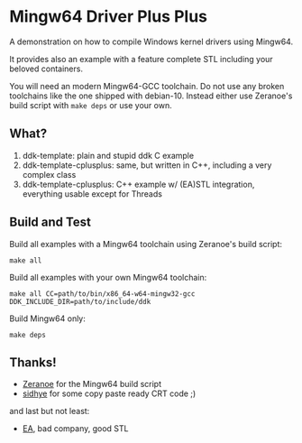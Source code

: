 # Mingw64 Driver Plus Plus

A demonstration on how to compile Windows kernel drivers using Mingw64.

It provides also an example with a feature complete STL including your
beloved containers.

You will need an modern Mingw64-GCC toolchain.
Do not use any broken toolchains like the one shipped with debian-10.
Instead either use Zeranoe's build script with `make deps` or use your own.

## What?

1. ddk-template: plain and stupid ddk C example
2. ddk-template-cplusplus: same, but written in C++, including a very complex class
3. ddk-template-cplusplus: C++ example w/ (EA)STL integration, everything usable except for Threads

## Build and Test

Build all examples with a Mingw64 toolchain using Zeranoe's build script:

``
make all
``

Build all examples with your own Mingw64 toolchain:

``
make all CC=path/to/bin/x86_64-w64-mingw32-gcc DDK_INCLUDE_DIR=path/to/include/ddk
``

Build Mingw64 only:

``
make deps
``

## Thanks!

- [Zeranoe](https://github.com/Zeranoe/mingw-w64-build) for the Mingw64 build script
- [sidhye](https://github.com/sidhye/dxx) for some copy paste ready CRT code ;)

and last but not least:

- [EA](https://github.com/electronicarts/EASTL), bad company, good STL
